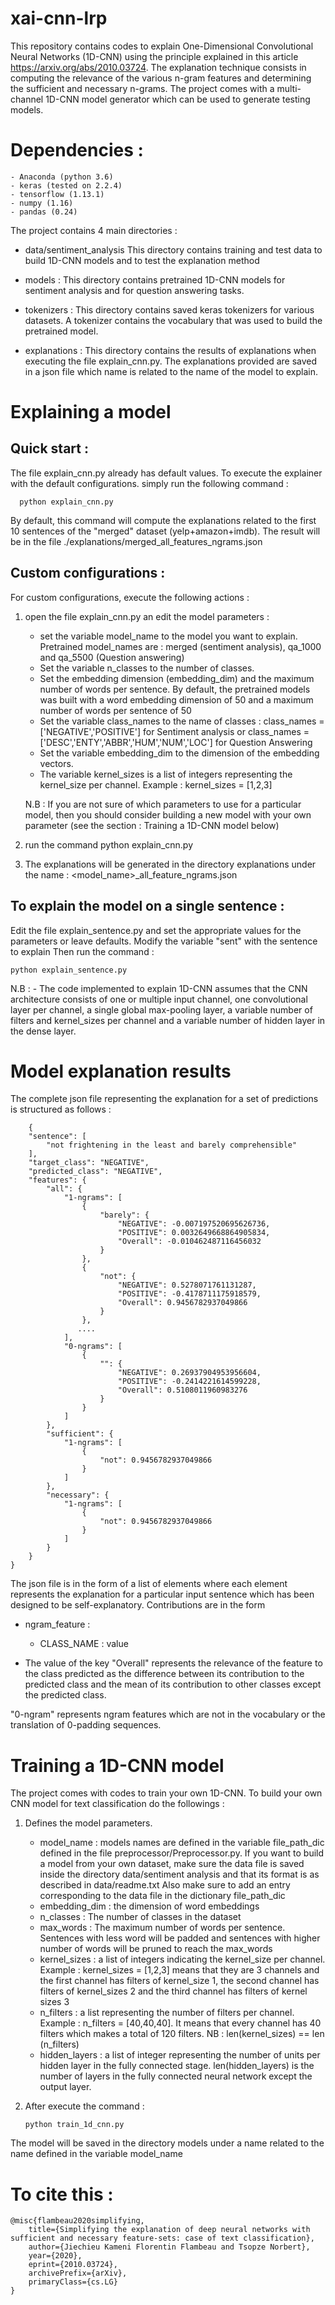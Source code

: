 # xai-cnn-lrp
This repository contains codes to explain One-Dimensional Convolutional Neural Networks (1D-CNN) using the principle explained in this article https://arxiv.org/abs/2010.03724. The explanation technique consists in computing the relevance of the various n-gram features and determining the sufficient and necessary n-grams. The project comes with a multi-channel 1D-CNN model generator which can be used to generate testing models. 

# Dependencies :
    - Anaconda (python 3.6)
    - keras (tested on 2.2.4)
    - tensorflow (1.13.1)
    - numpy (1.16)
    - pandas (0.24)

The project contains 4 main directories :

 - data/sentiment_analysis
   This directory contains training and test data to build 1D-CNN models and to test the explanation method

 -  models :
   This directory contains pretrained 1D-CNN models for sentiment analysis and for question answering tasks.

 -  tokenizers :
   This directory contains saved keras tokenizers for various datasets. A tokenizer contains the vocabulary that was used
   to build the pretrained model. 

 - explanations :
   This directory contains the results of explanations when executing the file explain_cnn.py. The explanations provided are saved in a json
   file which name is related to the name of the model to explain.

# Explaining a model

## Quick start :
The file explain_cnn.py already has default values. To execute the explainer with the default configurations. simply run the following command :
  
      python explain_cnn.py
      
By default, this command will compute the explanations related to the first 10 sentences of the "merged" dataset (yelp+amazon+imdb). The result will be in the file
./explanations/merged_all_features_ngrams.json

## Custom configurations :
For custom configurations, execute the following actions :
   1. open the file explain_cnn.py an edit the model parameters :
   
      - set the variable model_name to the model you want to explain. Pretrained model_names are : merged (sentiment analysis), qa_1000 and qa_5500 (Question answering)
      - Set the variable n_classes to the number of classes.
      - Set the embedding dimension (embedding_dim) and the maximum number of words per sentence.
        By default, the pretrained models was built with a word embedding dimension of 50 and a maximum number of words per sentence of 50
      - Set the variable class_names to the name of classes : 
        class_names = ['NEGATIVE','POSITIVE'] for Sentiment analysis
        or class_names =  ['DESC','ENTY','ABBR','HUM','NUM','LOC'] for Question Answering
      - Set the variable embedding_dim to the dimension of the embedding vectors.
      - The variable kernel_sizes is a list of integers representing the  kernel_size per channel. Example : kernel_sizes = [1,2,3]
      
      N.B : If you are not sure of which parameters to use for a particular model, then you should consider building a new model with your 
            own parameter (see the section : Training a 1D-CNN model below)
      
   2. run the command python explain_cnn.py
   
   3. The explanations will be generated in the directory explanations under the name : <model_name>_all_feature_ngrams.json

## To explain the model on a single sentence :
Edit the file explain_sentence.py and set the appropriate values for the parameters or leave defaults. Modify the variable "sent" with the sentence to explain
Then run the command :

    python explain_sentence.py

N.B : - The code implemented to explain 1D-CNN assumes that the CNN architecture consists of one or multiple input channel, one convolutional layer per channel, a single global max-pooling layer, a variable number of filters and kernel_sizes per channel and a variable number of hidden layer in the dense layer. 

# Model explanation results

The complete json file representing the explanation for a set of predictions is structured as follows :

        {
        "sentence": [
            "not frightening in the least and barely comprehensible"
        ],
        "target_class": "NEGATIVE",
        "predicted_class": "NEGATIVE",
        "features": {
            "all": {
                "1-ngrams": [
                    {
                        "barely": {
                            "NEGATIVE": -0.007197520695626736,
                            "POSITIVE": 0.0032649668864905834,
                            "Overall": -0.010462487116456032
                        }
                    },
                    {
                        "not": {
                            "NEGATIVE": 0.5278071761131287,
                            "POSITIVE": -0.4178711175918579,
                            "Overall": 0.9456782937049866
                        }
                    },
                   ....
                ],
                "0-ngrams": [
                    {
                        "": {
                            "NEGATIVE": 0.26937904953956604,
                            "POSITIVE": -0.2414221614599228,
                            "Overall": 0.5108011960983276
                        }
                    }
                ]
            },
            "sufficient": {
                "1-ngrams": [
                    {
                        "not": 0.9456782937049866
                    }
                ]
            },
            "necessary": {
                "1-ngrams": [
                    {
                        "not": 0.9456782937049866
                    }
                ]
            }
        }
    }

The json file is in the form of a list of elements where each element represents the explanation for a particular input sentence
which has been designed to be self-explanatory. Contributions are in the form
- ngram_feature :
   - CLASS_NAME : value

- The value of the key "Overall" represents the relevance of the feature to the class predicted as the difference between its contribution to the predicted class
and the mean of its contribution to other classes except the predicted class.

"0-ngram" represents ngram features which are not in the vocabulary or the translation of 0-padding sequences.


# Training a 1D-CNN model
The project comes with codes to train your own 1D-CNN.
To build your own CNN model for text classification do the followings :

1. Defines the model parameters.

     - model_name : models names are defined in the variable file_path_dic defined in the file preprocessor/Preprocessor.py. If you want to build a model from your
      own dataset, make sure the data file is saved inside the directory data/sentiment analysis and that its format is as described in data/readme.txt
      Also make sure to add an entry corresponding to the data file in the dictionary file_path_dic
     - embedding_dim : the dimension of word embeddings
     - n_classes : The number of classes in the dataset
     - max_words : The maximum number of words per sentence. Sentences with less word will be padded and sentences with higher number of words will
               be pruned to reach the max_words
     - kernel_sizes : a list of integers indicating the kernel_size per channel. Example : kernel_sizes = [1,2,3] means that they are 3 channels
       and the first channel has filters of kernel_size 1, the second channel has filters of kernel_sizes 2 and the third channel has filters of kernel sizes 3
     - n_filters : a list representing the number of filters per channel. Example : n_filters = [40,40,40]. It means that every channel has 40 filters
       which makes a total of 120 filters.
       NB : len(kernel_sizes) == len (n_filters)
     - hidden_layers : a list of integer representing the number of units per hidden layer in the fully connected stage. len(hidden_layers) is the number of layers in the fully connected neural network except the output layer. 

2. After execute the command :

       python train_1d_cnn.py
    
The model will be saved in the directory models under a name related to the name defined in the variable model_name

# To cite this :


    @misc{flambeau2020simplifying,
        title={Simplifying the explanation of deep neural networks with sufficient and necessary feature-sets: case of text classification}, 
        author={Jiechieu Kameni Florentin Flambeau and Tsopze Norbert},
        year={2020},
        eprint={2010.03724},
        archivePrefix={arXiv},
        primaryClass={cs.LG}
    }
